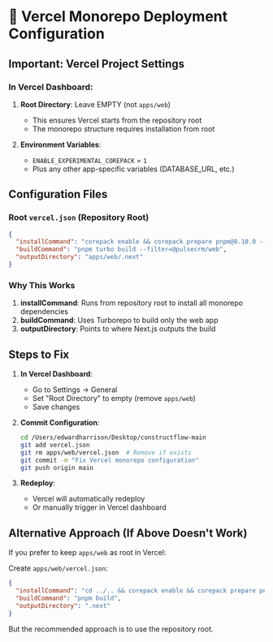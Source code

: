 # 🔧 Vercel Monorepo Deployment Configuration

## Important: Vercel Project Settings

### In Vercel Dashboard:

1. **Root Directory**: Leave EMPTY (not `apps/web`)
   - This ensures Vercel starts from the repository root
   - The monorepo structure requires installation from root

2. **Environment Variables**:
   - `ENABLE_EXPERIMENTAL_COREPACK` = `1`
   - Plus any other app-specific variables (DATABASE_URL, etc.)

## Configuration Files

### Root `vercel.json` (Repository Root)
```json
{
  "installCommand": "corepack enable && corepack prepare pnpm@8.10.0 --activate && pnpm install",
  "buildCommand": "pnpm turbo build --filter=@pulsecrm/web",
  "outputDirectory": "apps/web/.next"
}
```

### Why This Works

1. **installCommand**: Runs from repository root to install all monorepo dependencies
2. **buildCommand**: Uses Turborepo to build only the web app
3. **outputDirectory**: Points to where Next.js outputs the build

## Steps to Fix

1. **In Vercel Dashboard**:
   - Go to Settings → General
   - Set "Root Directory" to empty (remove `apps/web`)
   - Save changes

2. **Commit Configuration**:
   ```bash
   cd /Users/edwardharrison/Desktop/constructflow-main
   git add vercel.json
   git rm apps/web/vercel.json  # Remove if exists
   git commit -m "Fix Vercel monorepo configuration"
   git push origin main
   ```

3. **Redeploy**:
   - Vercel will automatically redeploy
   - Or manually trigger in Vercel dashboard

## Alternative Approach (If Above Doesn't Work)

If you prefer to keep `apps/web` as root in Vercel:

Create `apps/web/vercel.json`:
```json
{
  "installCommand": "cd ../.. && corepack enable && corepack prepare pnpm@8.10.0 --activate && pnpm install --filter=@pulsecrm/web...",
  "buildCommand": "pnpm build",
  "outputDirectory": ".next"
}
```

But the recommended approach is to use the repository root.
